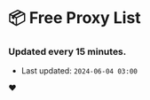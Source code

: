 # :package: Free Proxy List
### Updated every 15 minutes.

- Last updated: `2024-06-04 03:00`

:heart:
